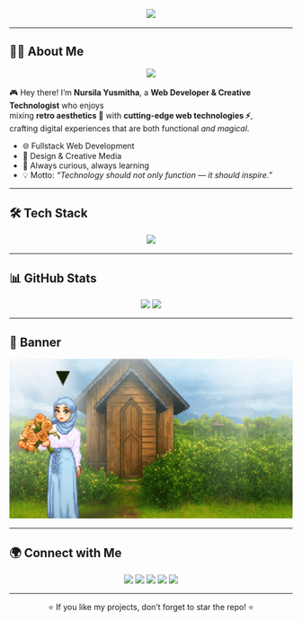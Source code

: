 <p align="center">
  <img src="https://readme-typing-svg.herokuapp.com?font=Press+Start+2P&size=20&duration=3000&pause=1000&color=F7D746&center=true&vCenter=true&width=800&lines=Hi!+I'm+Nursila+Yusmitha+👋;Web+Developer+%7C+Creative+Technologist;Blending+Code+%2B+Design+%2B+Art+Into+Magic" />
</p>

---

## 👩‍💻 About Me  

<p align="center">
  <img src="https://readme-typing-svg.herokuapp.com?font=Fira+Code&weight=600&size=18&duration=4000&pause=1200&color=5EEAD4&center=true&vCenter=true&width=600&lines=A+Developer+who+codes+with+imagination.;Blending+retro+vibes+%2B+modern+tech.;Turning+ideas+into+playful+experiences.;Always+learning%2C+always+creating." />
</p>

🎮 Hey there! I’m **Nursila Yusmitha**, a **Web Developer & Creative Technologist** who enjoys  
mixing **retro aesthetics 🎨** with **cutting-edge web technologies ⚡**,  
crafting digital experiences that are both functional *and magical*.  

- 🌐 Fullstack Web Development  
- 🎨 Design & Creative Media  
- 🚀 Always curious, always learning  
- 💡 Motto: *“Technology should not only function — it should inspire.”*  

---

## 🛠️ Tech Stack  

<p align="center">
  <img src="https://skillicons.dev/icons?i=html,css,js,ts,react,next,vue,nodejs,express,php,laravel,dotnet,tailwind,bootstrap,mysql,postgres,mongodb,git,figma,ai,ps,ae,pr" />
</p>

---

## 📊 GitHub Stats  

<p align="center">
  <img src="https://github-readme-stats.vercel.app/api?username=nursilayusmitha&show_icons=true&theme=radical&hide_border=true" height="160"/>
  <img src="https://github-readme-streak-stats.herokuapp.com/?user=nursilayusmitha&theme=radical&hide_border=true" height="160"/>
</p>

---

## 🎥 Banner  

<p align="center">
  <img src="./banner.gif" alt="Banner" width="800"/>
</p>

---

## 🌍 Connect with Me  

<p align="center">
  <a href="https://nursila-portfolio.vercel.app/"><img src="https://img.shields.io/badge/Website-FFD700?style=for-the-badge&logo=google-chrome&logoColor=black" /></a>
  <a href="https://linkedin.com/in/nursilayusmitha"><img src="https://img.shields.io/badge/LinkedIn-0A66C2?style=for-the-badge&logo=linkedin&logoColor=white" /></a>
  <a href="https://instagram.com/yourusername"><img src="https://img.shields.io/badge/Instagram-E4405F?style=for-the-badge&logo=instagram&logoColor=white" /></a>
  <a href="https://youtube.com/yourchannel"><img src="https://img.shields.io/badge/YouTube-FF0000?style=for-the-badge&logo=youtube&logoColor=white" /></a>
  <a href="mailto:nursilayusmitha@gmail.com"><img src="https://img.shields.io/badge/Email-D14836?style=for-the-badge&logo=gmail&logoColor=white" /></a>
</p>

---

<p align="center">
  ⭐ If you like my projects, don’t forget to star the repo! ⭐  
</p>
